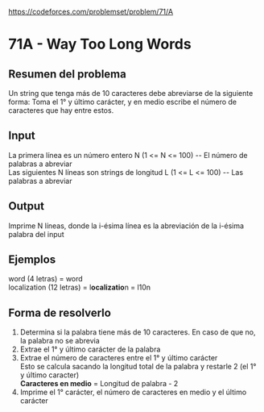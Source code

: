 https://codeforces.com/problemset/problem/71/A

# 71A - Way Too Long Words

## Resumen del problema
Un string que tenga más de 10 caracteres debe abreviarse de la siguiente forma: Toma el 1° y último carácter, y en medio escribe el número de caracteres que hay entre estos.

## Input
La primera línea es un número entero N (1 <= N <= 100) -- El número de palabras a abreviar \
Las siguientes N líneas son strings de longitud L (1 <= L <= 100) -- Las palabras a abreviar

## Output
Imprime N líneas, donde la i-ésima línea es la abreviación de la i-ésima palabra del input

## Ejemplos
word (4 letras) = word \
localization (12 letras) = l**ocalizatio**n = l10n

## Forma de resolverlo
1) Determina si la palabra tiene más de 10 caracteres. En caso de que no, la palabra no se abrevia 
2) Extrae el 1° y último carácter de la palabra 
3) Extrae el número de caracteres entre el 1° y último carácter \
Esto se calcula sacando la longitud total de la palabra y restarle 2 (el 1° y último caracter) \
**Caracteres en medio** = Longitud de palabra - 2 
6) Imprime el 1° carácter, el número de caracteres en medio y el último carácter

